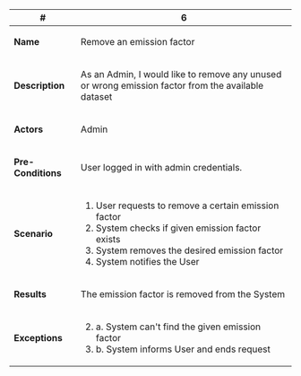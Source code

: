 <!-- UC6 -->
<table>
<thead>
<tr>
<th>#</th>
<th>6</th>
</tr>
</thead>
<tbody>
<tr>
<td>

**Name**

</td>
<td>

Remove an emission factor

</td>
</tr>
<tr>
<td>

**Description**

</td>
<td>

As an Admin, I would like to remove any unused or wrong emission factor from the available dataset

</td>
</tr>
<tr>
<td>

**Actors**

</td>
<td>

Admin

</td>
</tr>
<tr>
<td>

**Pre-Conditions**

</td>
<td>

User logged in with admin credentials.

</td>
</tr>
<tr>
<td>

**Scenario**

</td>
<td>

1. User requests to remove a certain emission factor
2. System checks if given emission factor exists
3. System removes the desired emission factor
4. System notifies the User

</td>
</tr>
<tr>
<td>

**Results**

</td>
<td>

The emission factor is removed from the System

</td>
</tr>
<tr>
<td>

**Exceptions**

</td>
<td>

2.
    a. System can't find the given emission factor
2.
    b. System informs User and ends request

</td>
</tr>
</tbody>
</table>